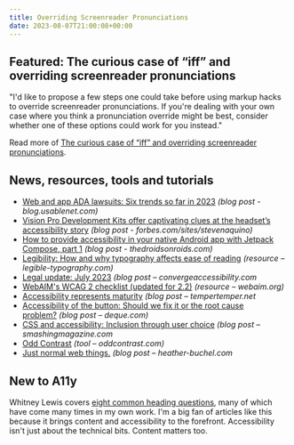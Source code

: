 ```yaml
---
title: Overriding Screenreader Pronunciations
date: 2023-08-07T21:00:08+00:00
---
```


## Featured: The curious case of “iff” and overriding screenreader pronunciations

"I'd like to propose a few steps one could take before using markup hacks to override screenreader pronunciations. If you're dealing with your own case where you think a pronunciation override might be best, consider whether one of these options could work for you instead."

Read more of [The curious case of “iff” and overriding screenreader pronunciations](https://benmyers.dev/blog/overriding-screenreader-pronunciations/).

## News, resources, tools and tutorials

- [Web and app ADA lawsuits: Six trends so far in 2023](https://blog.usablenet.com/web-and-app-ada-lawsuits-6-trends-so-far-in-2023) *(blog post - blog.usablenet.com)*
- [Vision Pro Development Kits offer captivating clues at the headset’s accessibility story](https://www.forbes.com/sites/stevenaquino/2023/07/27/vision-pro-development-kits-offer-captivating-clues-at-the-headsets-accessibility-story/?sh=2a71ded431ad) *(blog post - forbes.com/sites/stevenaquino)*
- [How to provide accessibility in your native Android app with Jetpack Compose, part 1](https://www.thedroidsonroids.com/blog/mobile-app-accessibility-android-guide) *(blog post - thedroidsonroids.com)*
- [Legibility: How and why typography affects ease of reading](https://legible-typography.com/en/) *(resource – legible-typography.com)*
- [Legal update: July 2023](https://convergeaccessibility.com/2023/07/31/legal-update-july-2023/) *(blog post – convergeaccessibility.com*
- [WebAIM's WCAG 2 checklist (updated for 2.2)](https://webaim.org/standards/wcag/checklist) *(resource – webaim.org)*
- [Accessibility represents maturity](https://www.tempertemper.net/blog/accessibility-represents-maturity) *(blog post – tempertemper.net*
- [Accessibility of the button: Should we fix it or the root cause problem?](https://www.deque.com/blog/accessibility-of-the-button-should-we-fix-it-or-the-root-cause-problem/) *(blog post – deque.com)*
- [CSS and accessibility: Inclusion through user choice](https://www.smashingmagazine.com/2023/08/css-accessibility-inclusion-user-choice/) *(blog post – smashingmagazine.com*
- [Odd Contrast](https://www.oddcontrast.com/) *(tool – oddcontrast.com)*
- [Just normal web things.](https://heather-buchel.com/blog/2023/07/just-normal-web-things/) *(blog post – heather-buchel.com*

## New to A11y

Whitney Lewis covers [eight common heading questions](https://blog.pope.tech/2023/07/31/8-common-heading-questions/), many of which have come many times in my own work. I'm a big fan of articles like this because it brings content and accessibility to the forefront. Accessibility isn't just about the technical bits. Content matters too.
